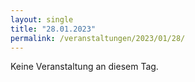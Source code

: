 ```yaml
---
layout: single
title: "28.01.2023"
permalink: /veranstaltungen/2023/01/28/
---
```


Keine Veranstaltung an diesem Tag.
